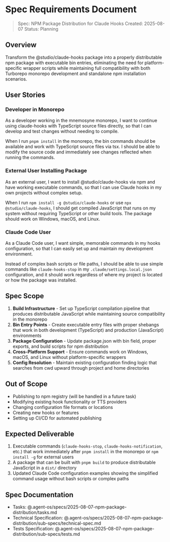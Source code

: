 # Spec Requirements Document

> Spec: NPM Package Distribution for Claude Hooks
> Created: 2025-08-07
> Status: Planning

## Overview

Transform the @studio/claude-hooks package into a properly distributable npm package with executable bin entries, eliminating the need for platform-specific wrapper scripts while maintaining full compatibility with both Turborepo monorepo development and standalone npm installation scenarios.

## User Stories

### Developer in Monorepo

As a developer working in the mnemosyne monorepo, I want to continue using claude-hooks with TypeScript source files directly, so that I can develop and test changes without needing to compile.

When I run `pnpm install` in the monorepo, the bin commands should be available and work with TypeScript source files via tsx. I should be able to modify the source code and immediately see changes reflected when running the commands.

### External User Installing Package

As an external user, I want to install @studio/claude-hooks via npm and have working executable commands, so that I can use Claude hooks in my own projects without complex setup.

When I run `npm install -g @studio/claude-hooks` or use `npx @studio/claude-hooks`, I should get compiled JavaScript that runs on my system without requiring TypeScript or other build tools. The package should work on Windows, macOS, and Linux.

### Claude Code User

As a Claude Code user, I want simple, memorable commands in my hooks configuration, so that I can easily set up and maintain my development environment.

Instead of complex bash scripts or file paths, I should be able to use simple commands like `claude-hooks-stop` in my `.claude/settings.local.json` configuration, and it should work regardless of where my project is located or how the package was installed.

## Spec Scope

1. **Build Infrastructure** - Set up TypeScript compilation pipeline that produces distributable JavaScript while maintaining source compatibility in the monorepo
2. **Bin Entry Points** - Create executable entry files with proper shebangs that work in both development (TypeScript) and production (JavaScript) environments
3. **Package Configuration** - Update package.json with bin field, proper exports, and build scripts for npm distribution
4. **Cross-Platform Support** - Ensure commands work on Windows, macOS, and Linux without platform-specific wrappers
5. **Config Resolution** - Maintain existing configuration finding logic that searches from cwd upward through project and home directories

## Out of Scope

- Publishing to npm registry (will be handled in a future task)
- Modifying existing hook functionality or TTS providers
- Changing configuration file formats or locations
- Creating new hooks or features
- Setting up CI/CD for automated publishing

## Expected Deliverable

1. Executable commands (`claude-hooks-stop`, `claude-hooks-notification`, etc.) that work immediately after `pnpm install` in the monorepo or `npm install -g` for external users
2. A package that can be built with `pnpm build` to produce distributable JavaScript in a `dist/` directory
3. Updated Claude Code configuration examples showing the simplified command usage without bash scripts or complex paths

## Spec Documentation

- Tasks: @.agent-os/specs/2025-08-07-npm-package-distribution/tasks.md
- Technical Specification: @.agent-os/specs/2025-08-07-npm-package-distribution/sub-specs/technical-spec.md
- Tests Specification: @.agent-os/specs/2025-08-07-npm-package-distribution/sub-specs/tests.md
